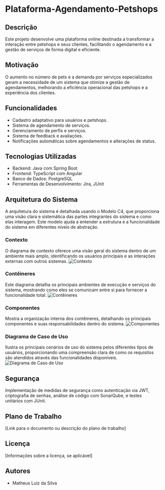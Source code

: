 # Plataforma-Agendamento-Petshops

## Descrição
Este projeto desenvolve uma plataforma online destinada a transformar a interação entre petshops e seus clientes, facilitando o agendamento e a gestão de serviços de forma digital e eficiente.

## Motivação
O aumento no número de pets e a demanda por serviços especializados geram a necessidade de um sistema que otimize a gestão de agendamentos, melhorando a eficiência operacional das petshops e a experiência dos clientes.

## Funcionalidades
- Cadastro adaptativo para usuários e petshops.
- Sistema de agendamento de serviços.
- Gerenciamento de perfis e serviços.
- Sistema de feedback e avaliações.
- Notificações automáticas sobre agendamentos e alterações de status.

## Tecnologias Utilizadas
- Backend: Java com Spring Boot
- Frontend: TypeScript com Angular
- Banco de Dados: PostgreSQL
- Ferramentas de Desenvolvimento: Jira, JUnit

 ## Arquitetura do Sistema

A arquitetura do sistema é detalhada usando o Modelo C4, que proporciona uma visão clara e sistemática das partes integrantes do sistema e como elas interagem. Este modelo ajuda a entender a estrutura e a funcionalidade do sistema em diferentes níveis de abstração.

### Contexto
O diagrama de contexto oferece uma visão geral do sistema dentro de um ambiente mais amplo, identificando os usuários principais e as interações externas com outros sistemas.
![Contexto](https://drive.google.com/file/d/1DqYmyass5oRP-yr1McUFYILn9sxxHxG4/view?usp=sharing)

### Contêineres
Este diagrama detalha os principais ambientes de execução e serviços do sistema, mostrando como eles se comunicam entre si para fornecer a funcionalidade total.
![Contêineres](https://drive.google.com/file/d/1DqYmyass5oRP-yr1McUFYILn9sxxHxG4/view?usp=sharing)

### Componentes
Mostra a organização interna dos contêineres, detalhando os principais componentes e suas responsabilidades dentro do sistema.
![Componentes](https://drive.google.com/file/d/1DqYmyass5oRP-yr1McUFYILn9sxxHxG4/view?usp=sharing)

### Diagrama de Caso de Uso
Ilustra os principais cenários de uso do sistema pelos diferentes tipos de usuários, proporcionando uma compreensão clara de como os requisitos são atendidos através das funcionalidades disponíveis.
![Diagrama de Caso de Uso](https://drive.google.com/drive/folders/1IhqZOvUBo4kVHx1LXJASWnSqdW5mZbuN)

## Segurança
Implementação de medidas de segurança como autenticação via JWT, criptografia de senhas, análise de código com SonarQube, e testes unitários com JUnit.

## Plano de Trabalho
[Link para o documento ou descrição do plano de trabalho]

## Licença
[Informações sobre a licença, se aplicável]

## Autores
- Matheus Luiz da Silva
